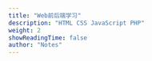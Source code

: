 ```yaml
---
title: "Web前后端学习"
description: "HTML CSS JavaScript PHP"
weight: 2
showReadingTime: false
author: "Notes"
---
```


